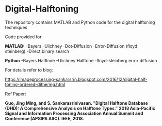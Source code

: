 # Digital-Halftoning
The repository contains MATLAB and Python code for the digital halftoning techniques

Code provided for

**MATLAB:**
-Bayers
-Ulichney
-Dot-Diffusion
-Error-Diffusion (floyd steinberg)
-Direct binary search

**Python**
-Bayers Halftone
-Ulichney Halftone
-floyd-steinberg error diffusion 



For details refer to blog:

https://imageprocessing-sankarsrin.blogspot.com/2016/12/digital-half-toning-ordered-dithering.html



Ref Paper: 

**__Guo, Jing Ming, and S. Sankarasrinivasan. "Digital Halftone Database (DHD): A Comprehensive Analysis on Halftone Types." 2018 Asia-Pacific Signal and Information Processing Association Annual Summit and Conference (APSIPA ASC). IEEE, 2018.__**
